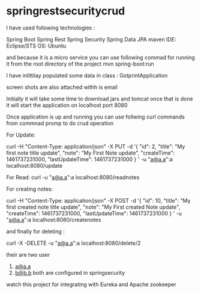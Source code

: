 # springrestsecuritycrud
I have used following technologies :

Spring Boot
Spring Rest
Spring Security
Spring Data JPA
maven
IDE: Eclipse/STS
OS: Ubuntu

and because it is a micro service you can use following commad for running it from the root directory of the project
mvn spring-boot:run

I have inlittilay populated some data in class : GotprintApplication

screen shots are also attached withh is email



Initially it will take some time to download jars and tomcat once that is done it will start the application on localhost port 8080

Once application is up and running you can use follwing curl commands from commnad promp to do crud operation


For Update:

curl -H "Content-Type: application/json" -X PUT -d '{
"id": 2,
"title": "My first note title update",
"note": "My First Note update",
"createTime": 1461737231000,
"lastUpdateTime": 1461737231000
}
' -u "a@a.a":a localhost:8080/update

For Read: 
curl -u "a@a.a":a localhost:8080/readnotes

For creating notes:

curl -H "Content-Type: application/json" -X POST -d '{
"id": 10,
"title": "My first created note title update",
"note": "My First created Note update",
"createTime": 1461737231000,
"lastUpdateTime": 1461737231000
}
' -u "a@a.a":a localhost:8080/createnotes


and finally for deleting :

curl -X -DELETE -u "a@a.a":a localhost:8080/delete/2

their are two user 
1. a@a.a
2. b@b.b
both are configured in springsecurity 


watch this project for integrating with Eureka and Apache zookeeper
